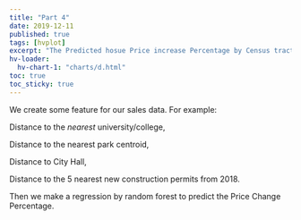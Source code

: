 ```yaml
---
title: "Part 4"
date: 2019-12-11
published: true
tags: [hvplot]
excerpt: "The Predicted hosue Price increase Percentage by Census tracts."
hv-loader:
  hv-chart-1: "charts/d.html"
toc: true
toc_sticky: true
---
```


We create some feature for our sales data. For example:

Distance to the *nearest* university/college,

Distance to the nearest park centroid,

Distance to City Hall,

Distance to the 5 nearest new construction permits from 2018.

Then we make a regression by random forest to predict the Price Change Percentage.
<div id="hv-chart-1"></div>
